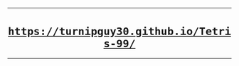 <hr>
<h1 align="center"><a href="https://turnipguy30.github.io/Tetris-99"><code>https://turnipguy30.github.io/Tetris-99/</code></a></h1>
<hr>

